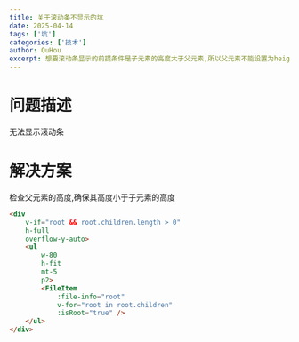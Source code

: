 ```yaml
---
title: 关于滚动条不显示的坑
date: 2025-04-14
tags: ['坑']
categories: ['技术']
author: QuHou
excerpt: 想要滚动条显示的前提条件是子元素的高度大于父元素,所以父元素不能设置为height:fit,否则永远无法显示滚动条
---
```


# 问题描述

无法显示滚动条

# 解决方案

检查父元素的高度,确保其高度小于子元素的高度

```html
<div
    v-if="root && root.children.length > 0"
    h-full
    overflow-y-auto>
    <ul
        w-80
        h-fit
        mt-5
        p2>
        <FileItem
            :file-info="root"
            v-for="root in root.children"
            :isRoot="true" />
    </ul>
</div>
```
